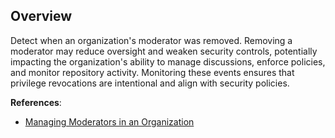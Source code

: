 ## Overview

Detect when an organization's moderator was removed. Removing a moderator may reduce oversight and weaken security controls, potentially impacting the organization's ability to manage discussions, enforce policies, and monitor repository activity. Monitoring these events ensures that privilege revocations are intentional and align with security policies.

**References**:
- [Managing Moderators in an Organization](https://docs.github.com/en/organizations/collaborating-with-groups-in-your-organization/managing-moderators-in-your-organization)

